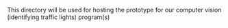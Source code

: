 This directory will be used for hosting the prototype for our computer vision (identifying traffic lights) program(s)

